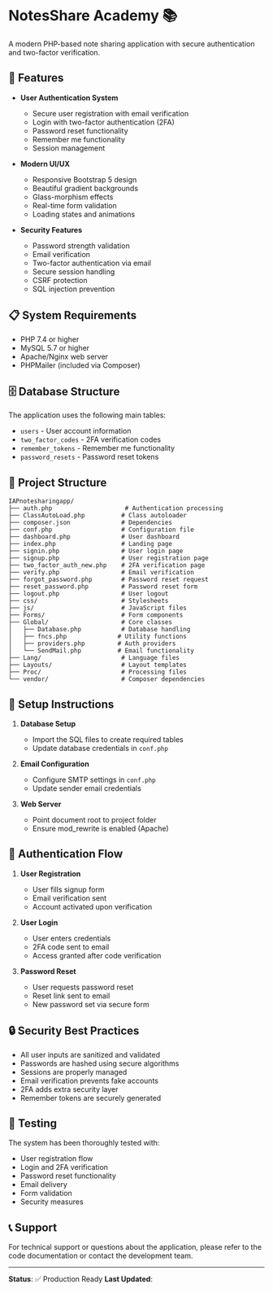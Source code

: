 # NotesShare Academy 📚

A modern PHP-based note sharing application with secure authentication and two-factor verification.

## 🚀 Features

- **User Authentication System**
  - Secure user registration with email verification
  - Login with two-factor authentication (2FA)
  - Password reset functionality
  - Remember me functionality
  - Session management

- **Modern UI/UX**
  - Responsive Bootstrap 5 design
  - Beautiful gradient backgrounds
  - Glass-morphism effects
  - Real-time form validation
  - Loading states and animations

- **Security Features**
  - Password strength validation
  - Email verification
  - Two-factor authentication via email
  - Secure session handling
  - CSRF protection
  - SQL injection prevention

## 📋 System Requirements

- PHP 7.4 or higher
- MySQL 5.7 or higher
- Apache/Nginx web server
- PHPMailer (included via Composer)

## 🗄️ Database Structure

The application uses the following main tables:
- `users` - User account information
- `two_factor_codes` - 2FA verification codes
- `remember_tokens` - Remember me functionality
- `password_resets` - Password reset tokens

## 📁 Project Structure

```
IAPnotesharingapp/
├── auth.php                    # Authentication processing
├── ClassAutoLoad.php          # Class autoloader
├── composer.json              # Dependencies
├── conf.php                   # Configuration file
├── dashboard.php              # User dashboard
├── index.php                  # Landing page
├── signin.php                 # User login page
├── signup.php                 # User registration page
├── two_factor_auth_new.php    # 2FA verification page
├── verify.php                 # Email verification
├── forgot_password.php        # Password reset request
├── reset_password.php         # Password reset form
├── logout.php                 # User logout
├── css/                       # Stylesheets
├── js/                        # JavaScript files
├── Forms/                     # Form components
├── Global/                    # Core classes
│   ├── Database.php           # Database handling
│   ├── fncs.php              # Utility functions
│   ├── providers.php         # Auth providers
│   └── SendMail.php          # Email functionality
├── Lang/                      # Language files
├── Layouts/                   # Layout templates
├── Proc/                      # Processing files
└── vendor/                    # Composer dependencies
```

## 🔧 Setup Instructions

1. **Database Setup**
   - Import the SQL files to create required tables
   - Update database credentials in `conf.php`

2. **Email Configuration**
   - Configure SMTP settings in `conf.php`
   - Update sender email credentials

3. **Web Server**
   - Point document root to project folder
   - Ensure mod_rewrite is enabled (Apache)

## 🎨 Authentication Flow

1. **User Registration**
   - User fills signup form
   - Email verification sent
   - Account activated upon verification

2. **User Login**
   - User enters credentials
   - 2FA code sent to email
   - Access granted after code verification

3. **Password Reset**
   - User requests password reset
   - Reset link sent to email
   - New password set via secure form

## 🔒 Security Best Practices

- All user inputs are sanitized and validated
- Passwords are hashed using secure algorithms
- Sessions are properly managed
- Email verification prevents fake accounts
- 2FA adds extra security layer
- Remember tokens are securely generated

## 🎯 Testing

The system has been thoroughly tested with:
- User registration flow
- Login and 2FA verification
- Password reset functionality
- Email delivery
- Form validation
- Security measures

## 📞 Support

For technical support or questions about the application, please refer to the code documentation or contact the development team.

---

**Status**: ✅ Production Ready
**Last Updated**: <?php echo date('Y-m-d H:i:s'); ?>
